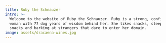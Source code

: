 ```yaml
---
title: Ruby the Schnauzer
intro: >-
  Welcome to the website of Ruby the Schnauzer. Ruby is a strong, confident
  woman with 77 dog years of wisdom behind her. She likes snacks, sleeping,
  snacks and barking at strangers that dare to enter her domain.  
image: assets/dracaena-wines.jpg
---
```


